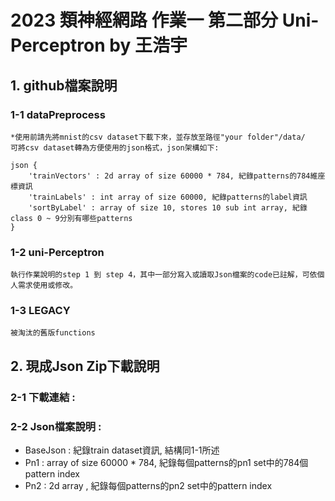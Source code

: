 # 2023 類神經網路 作業一 第二部分 Uni-Perceptron by 王浩宇

## 1. github檔案說明

### 1-1 dataPreprocess


```
*使用前請先將mnist的csv dataset下載下來，並存放至路徑"your folder"/data/
可將csv dataset轉為方便使用的json格式，json架構如下:

json {
    'trainVectors' : 2d array of size 60000 * 784, 紀錄patterns的784維座標資訊
    'trainLabels' : int array of size 60000, 紀錄patterns的label資訊
    'sortByLabel' : array of size 10, stores 10 sub int array, 紀錄class 0 ~ 9分別有哪些patterns
}
```


### 1-2 uni-Perceptron
```
執行作業說明的step 1 到 step 4，其中一部分寫入或讀取Json檔案的code已註解，可依個人需求使用或修改。
```

### 1-3 LEGACY
```
被淘汰的舊版functions
```

## 2. 現成Json Zip下載說明

### 2-1 下載連結 :

### 2-2 Json檔案說明 :

* BaseJson : 紀錄train dataset資訊, 結構同1-1所述
* Pn1 : array of size 60000 * 784, 紀錄每個patterns的pn1 set中的784個pattern index
* Pn2 : 2d array , 紀錄每個patterns的pn2 set中的pattern index